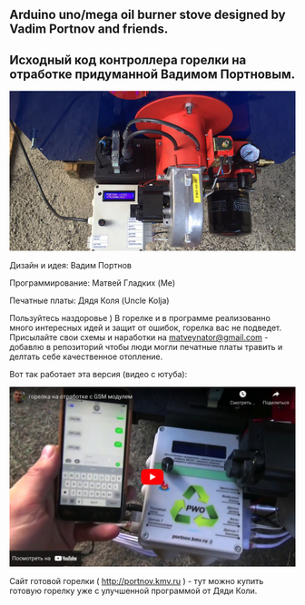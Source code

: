 
## Arduino uno/mega oil burner stove designed by Vadim Portnov and friends.
## Исходный код контроллера горелки на отработке придуманной Вадимом Портновым. 

<img src="https://raw.githubusercontent.com/matveynator/burner/main/burner-02.jpeg" width=600>

Дизайн и идея: Вадим Портнов 

Программирование: Матвей Гладких (Me)

Печатные платы: Дядя Коля (Uncle Kolja)

Пользуйтесь наздоровье ) В горелке и в программе реализованно много интересных идей и защит от ошибок, горелка вас не подведет.
Присылайте свои схемы и наработки на matveynator@gmail.com - добавлю в репозиторий чтобы люди могли печатные платы травить и делтать себе качественное отопление.

Вот так работает эта версия (видео с ютуба):

<a href="https://www.youtube.com/watch?v=IhUag1pTcPc"><img src="https://raw.githubusercontent.com/matveynator/burner/main/youtube.png" width="600" alt="Вот так работает эта версия (видео с ютуба):"></a>

Сайт готовой горелки ( http://portnov.kmv.ru ) - тут можно купить готовую горелку уже с улучшенной программой от Дяди Коли.
